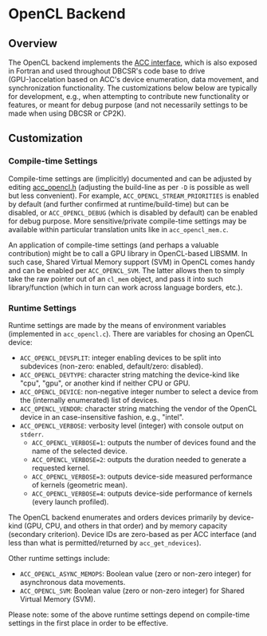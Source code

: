 # OpenCL Backend

## Overview

The OpenCL backend implements the [ACC interface](https://github.com/cp2k/dbcsr/blob/develop/src/acc/acc.h), which is also exposed in Fortran and used throughout DBCSR's code base to drive (GPU-)accelation based on ACC's device enumeration, data movement, and synchronization functionality. The customizations below below are typically for development, e.g., when attempting to contribute new functionality or features, or meant for debug purpose (and not necessarily settings to be made when using DBCSR or CP2K).

## Customization

### Compile-time Settings

Compile-time settings are (implicitly) documented and can be adjusted by editing [acc_opencl.h](https://github.com/cp2k/dbcsr/blob/develop/src/acc/opencl/acc_opencl.h) (adjusting the build-line as per `-D` is possible as well but less convenient). For example, `ACC_OPENCL_STREAM_PRIORITIES` is enabled by default (and further confirmed at runtime/build-time) but can be disabled, or `ACC_OPENCL_DEBUG` (which is disabled by default) can be enabled for debug purpose. More sensitive/private compile-time settings may be available within particular translation units like in `acc_opencl_mem.c`.

An application of compile-time settings (and perhaps a valuable contribution) might be to call a GPU library in OpenCL-based LIBSMM. In such case, Shared Virtual Memory support (SVM) in OpenCL comes handy and can be enabled per `ACC_OPENCL_SVM`. The latter allows then to simply take the raw pointer out of an `cl_mem` object, and pass it into such library/function (which in turn can work across language borders, etc.).

### Runtime Settings

Runtime settings are made by the means of environment variables (implemented in `acc_opencl.c`). There are variables for chosing an OpenCL device:

* `ACC_OPENCL_DEVSPLIT`: integer enabling devices to be split into subdevices (non-zero: enabled, default/zero: disabled).
* `ACC_OPENCL_DEVTYPE`: character string matching the device-kind like "cpu", "gpu", or another kind if neither CPU or GPU.
* `ACC_OPENCL_DEVICE`: non-negative integer number to select a device from the (internally enumerated) list of devices.
* `ACC_OPENCL_VENDOR`: character string matching the vendor of the OpenCL device in an case-insensitive fashion, e.g., "intel".
* `ACC_OPENCL_VERBOSE`: verbosity level (integer) with console output on `stderr`.
    * `ACC_OPENCL_VERBOSE=1`: outputs the number of devices found and the name of the selected device.
    * `ACC_OPENCL_VERBOSE=2`: outputs the duration needed to generate a requested kernel.
    * `ACC_OPENCL_VERBOSE=3`: outputs device-side measured performance of kernels (geometric mean).
    * `ACC_OPENCL_VERBOSE=4`: outputs device-side performance of kernels (every launch profiled).

The OpenCL backend enumerates and orders devices primarily by device-kind (GPU, CPU, and others in that order) and by memory capacity (secondary criterion). Device IDs are zero-based as per ACC interface (and less than what is permitted/returned by `acc_get_ndevices`).

Other runtime settings include:

* `ACC_OPENCL_ASYNC_MEMOPS`: Boolean value (zero or non-zero integer) for asynchronous data movements.
* `ACC_OPENCL_SVM`: Boolean value (zero or non-zero integer) for Shared Virtual Memory (SVM).

Please note: some of the above runtime settings depend on compile-time settings in the first place in order to be effective.
